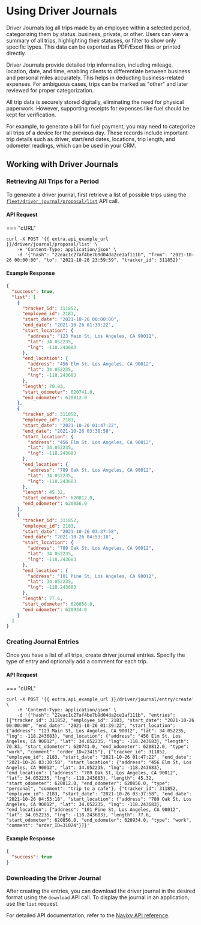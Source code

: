 # Using Driver Journals

Driver Journals log all trips made by an employee within a selected period, categorizing them by status: business, private, or other. Users can view a summary of all trips, highlighting their statuses, or filter to show only specific types. This data can be exported as PDF/Excel files or printed directly.

Driver Journals provide detailed trip information, including mileage, location, date, and time, enabling clients to differentiate between business and personal miles accurately. This helps in deducting business-related expenses. For ambiguous cases, trips can be marked as "other" and later reviewed for proper categorization.

All trip data is securely stored digitally, eliminating the need for physical paperwork. However, supporting receipts for expenses like fuel should be kept for verification.

For example, to generate a bill for fuel payment, you may need to categorize all trips of a device for the previous day. These records include important trip details such as driver, start/end dates, locations, trip length, and odometer readings, which can be used in your CRM.

## Working with Driver Journals

### Retrieving All Trips for a Period

To generate a driver journal, first retrieve a list of possible trips using the [`fleet/driver_journal/proposal/list`](../../../introduction/index/fleet-management/broken-reference/) API call.

#### API Request

\=== "cURL"

```shell
curl -X POST '{{ extra.api_example_url }}/driver/journal/proposal/list' \
    -H 'Content-Type: application/json' \
    -d '{"hash": "22eac1c27af4be7b9d04da2ce1af111b", "from": "2021-10-26 00:00:00", "to": "2021-10-26 23:59:59", "tracker_id": 311852}'
```

#### Example Response

```json
{
  "success": true,
  "list": [
    {
      "tracker_id": 311852,
      "employee_id": 2183,
      "start_date": "2021-10-26 00:00:00",
      "end_date": "2021-10-26 01:39:22",
      "start_location": {
        "address": "123 Main St, Los Angeles, CA 90012",
        "lat": 34.052235,
        "lng": -118.243683
      },
      "end_location": {
        "address": "456 Elm St, Los Angeles, CA 90012",
        "lat": 34.052235,
        "lng": -118.243683
      },
      "length": 70.83,
      "start_odometer": 620741.0,
      "end_odometer": 620812.0
    },
    {
      "tracker_id": 311852,
      "employee_id": 2183,
      "start_date": "2021-10-26 01:47:22",
      "end_date": "2021-10-26 03:30:58",
      "start_location": {
        "address": "456 Elm St, Los Angeles, CA 90012",
        "lat": 34.052235,
        "lng": -118.243683
      },
      "end_location": {
        "address": "789 Oak St, Los Angeles, CA 90012",
        "lat": 34.052235,
        "lng": -118.243683
      },
      "length": 45.32,
      "start_odometer": 620812.0,
      "end_odometer": 620856.0
    },
    {
      "tracker_id": 311852,
      "employee_id": 2183,
      "start_date": "2021-10-26 03:37:58",
      "end_date": "2021-10-26 04:53:18",
      "start_location": {
        "address": "789 Oak St, Los Angeles, CA 90012",
        "lat": 34.052235,
        "lng": -118.243683
      },
      "end_location": {
        "address": "101 Pine St, Los Angeles, CA 90012",
        "lat": 34.052235,
        "lng": -118.243683
      },
      "length": 77.6,
      "start_odometer": 620856.0,
      "end_odometer": 620934.0
    }
  ]
}
```

### Creating Journal Entries

Once you have a list of all trips, create driver journal entries. Specify the type of entry and optionally add a comment for each trip.

#### API Request

\=== "cURL"

```shell
curl -X POST '{{ extra.api_example_url }}/driver/journal/entry/create' \
    -H 'Content-Type: application/json' \
    -d '{"hash": "22eac1c27af4be7b9d04da2ce1af111b", "entries": [{"tracker_id": 311852, "employee_id": 2183, "start_date": "2021-10-26 00:00:00", "end_date": "2021-10-26 01:39:22", "start_location": {"address": "123 Main St, Los Angeles, CA 90012", "lat": 34.052235, "lng": -118.243683}, "end_location": {"address": "456 Elm St, Los Angeles, CA 90012", "lat": 34.052235, "lng": -118.243683}, "length": 70.83, "start_odometer": 620741.0, "end_odometer": 620812.0, "type": "work", "comment": "order_ID=23415"}, {"tracker_id": 311852, "employee_id": 2183, "start_date": "2021-10-26 01:47:22", "end_date": "2021-10-26 03:30:58", "start_location": {"address": "456 Elm St, Los Angeles, CA 90012", "lat": 34.052235, "lng": -118.243683}, "end_location": {"address": "789 Oak St, Los Angeles, CA 90012", "lat": 34.052235, "lng": -118.243683}, "length": 45.32, "start_odometer": 620812.0, "end_odometer": 620856.0, "type": "personal", "comment": "trip to a cafe"}, {"tracker_id": 311852, "employee_id": 2183, "start_date": "2021-10-26 03:37:58", "end_date": "2021-10-26 04:53:18", "start_location": {"address": "789 Oak St, Los Angeles, CA 90012", "lat": 34.052235, "lng": -118.243683}, "end_location": {"address": "101 Pine St, Los Angeles, CA 90012", "lat": 34.052235, "lng": -118.243683}, "length": 77.6, "start_odometer": 620856.0, "end_odometer": 620934.0, "type": "work", "comment": "order_ID=31024"}]}'
```

#### Example Response

```json
{
  "success": true
}
```

### Downloading the Driver Journal

After creating the entries, you can download the driver journal in the desired format using the `download` API call. To display the journal in an application, use the `list` request.

For detailed API documentation, refer to the [Navixy API reference](../../resources/fleet/driver_journal/entry.md).
